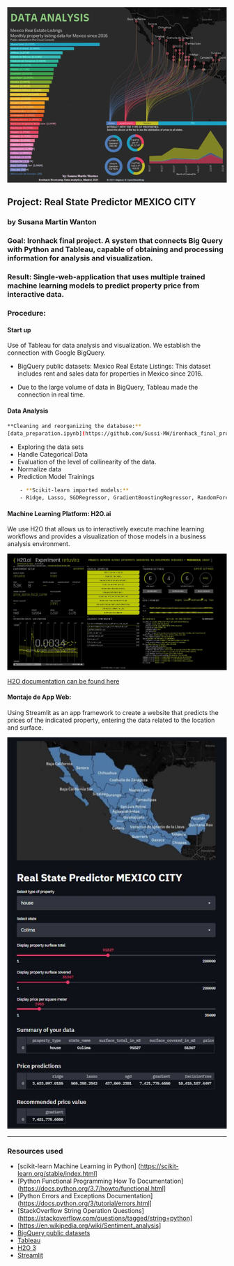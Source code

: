 <img src="https://github.com/Sussi-MW/ironhack_final_project/blob/master/image/deshboard.gif">

## Project: Real State Predictor MEXICO CITY
### by Susana Martin Wanton

### Goal: Ironhack final project. A system that connects Big Query with Python and Tableau, capable of obtaining and processing information for analysis and visualization.

### Result: Single-web-application that uses multiple trained machine learning models to predict property price from interactive data.



### Procedure:

#### Start up

Use of Tableau for data analysis and visualization. 
We establish the connection with Google BigQuery.


- BigQuery public datasets: Mexico Real Estate Listings:
	This dataset includes rent and sales data for properties in Mexico since 2016. 

- Due to the large volume of data in BigQuery, Tableau made the connection in real time.

#### Data Analysis

```bash
**Cleaning and reorganizing the database:**
[data_preparation.ipynb](https://github.com/Sussi-MW/ironhack_final_project/tree/master/notebook) 
```

- Exploring the data sets
- Handle Categorical Data
- Evaluation of the level of collinearity of the data.
- Normalize data
- Prediction Model Trainings 

```bash
	- **Scikit-learn imported models:**
	- Ridge, Lasso, SGDRegressor, GradientBoostingRegressor, RandomForestRegressor,         DecisionTreeRegressor, MLPRegressor
```

#### Machine Learning Platform: H2O.ai 

We use H2O that allows us to interactively execute machine learning workflows and provides a visualization of those models in a business analysis environment.

<img src="https://github.com/Sussi-MW/ironhack_final_project/blob/master/h2o.ai/03%20Visualize.JPG">

[H2O documentation can be found here](https://github.com/Sussi-MW/ironhack_final_project/tree/master/h2o.ai) 


#### Montaje de App Web:

Using Streamlit as an app framework to create a website that predicts the prices of the indicated property, entering the data related to the location and surface.

<img src="https://github.com/Sussi-MW/ironhack_final_project/blob/master/image/single_web_application.JPG">


---
### Resources used

* [scikit-learn Machine Learning in Python] (https://scikit-learn.org/stable/index.html]
* [Python Functional Programming How To Documentation](https://docs.python.org/3.7/howto/functional.html]
* [Python Errors and Exceptions Documentation](https://docs.python.org/3/tutorial/errors.html]
* [StackOverflow String Operation Questions](https://stackoverflow.com/questions/tagged/string+python]
* [https://en.wikipedia.org/wiki/Sentiment_analysis]
* [BigQuery public datasets](https://cloud.google.com/bigquery/public-data)
* [Tableau](https://www.tableau.com/es-es/support/help)
* [H2O 3](http://docs.h2o.ai/h2o/latest-stable/h2o-docs/welcome.html)
* [Streamlit](https://docs.streamlit.io/en/stable/)


